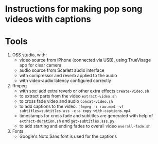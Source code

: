 # Instructions for making pop song videos with captions

# Tools

1. OSS studio, with:
   - video source from iPhone (connected via USB), using TrueVisage app for clear camera
   - audio source from Scarlett audio interface
   - with compressor and reverb applied to the audio
   - with video-audio latency configured correctly
2. ffmpeg
   - with sox: add extra reverb or other extra effects `create-video.sh`
   - to extract parts from the video `extract-video.sh`
   - to cross fade video and audio `concat-video.sh`
   - to add captions to the video: `ffmpeg -i raw.mp4 -vf subtitles=subtitles.ass -c:a copy with-captions.mp4`
   - timestamps for cross fade and subtitles are generated with help of `extract-duration.sh` and `get-subtitles.ass.py`
   - to add starting and ending fades to overall video `overall-fade.sh`
3. Fonts
   - Google's Noto Sans font is used for the captions
